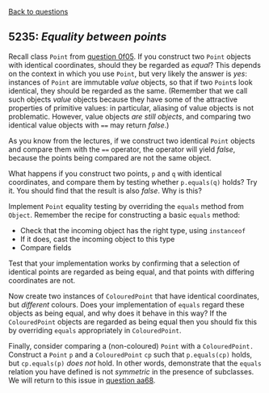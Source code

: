[Back to questions](../../README.md)

## 5235: *Equality between points*

Recall class `Point` from [question 0f05](0f05.md).  If you construct two `Point` objects
with identical coordinates, should they be regarded as *equal*?  This depends on the context in which
you use `Point`, but very likely the answer is *yes*: instances of `Point`
are immutable *value* objects, so that if two `Point`s look identical, they should be regarded
as the same.  (Remember that we call such objects *value* objects because they have some of the
attractive properties of primitive values: in particular, aliasing of value objects is not problematic.  However,
value objects *are still objects*, and comparing two identical value objects with `==` may return
*false*.)

As you know from the lectures, if we construct two identical `Point` objects and compare them
with the `==` operator, the operator will yield *false*, because the points being compared
are not the same object.

What happens if you construct two points, `p` and `q` with identical coordinates, and compare them by testing
whether `p.equals(q)` holds?  Try it.  You should find that the result is also *false*.  Why is this?

Implement `Point` equality testing by overriding the `equals` method from `Object`.  Remember the
recipe for constructing a basic `equals` method:

* Check that the incoming object has the right type, using `instanceof`
* If it does, cast the incoming object to this type
* Compare fields

Test that your implementation works by confirming that a selection of identical points are regarded as being equal,
and that points with differing coordinates are not.

Now create two instances of `ColouredPoint` that have identical coordinates, but *different* colours.
Does your implementation of `equals` regard these objects as being equal, and why does it behave in
this way?  If the `ColouredPoint` objects are regarded as being equal then you should fix this by overriding
`equals` appropriately in `ColouredPoint`.

Finally, consider comparing a (non-coloured) `Point` with a `ColouredPoint.`  Construct a
`Point` `p` and a `ColouredPoint` `cp` such that `p.equals(cp)`
holds, but `cp.equals(p)` *does not* hold.  In other words, demonstrate that the `equals` relation you
have defined is not *symmetric* in the presence of subclasses.  We will return to this issue in [question aa68](aa68.md).
